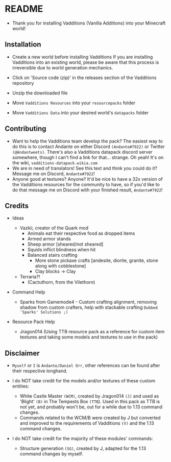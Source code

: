 README
======

- Thank you for installing Vadditions (Vanilla Additions) into your Minecraft world!

Installation
------------

- Create a new world before installing Vadditions
  If you are installing Vadditions into an existing world, please be aware that this process is irreversible due to world generation mechanics.

- Click on 'Source code (zip)' in the releases section of the Vadditions repository
- Unzip the downloaded file
- Move `Vadditions Resources` into your                 `resourcepacks` folder
- Move `Vadditions Data`      into your desired world's `datapacks` folder

Contributing
------------

- Want to help the Vadditions team develop the pack? The easiest way to do this is to contact Andante on either Discord `(Andante#7922)` or Twitter `(@Andantweets)`. There's also a Vadditions datapack discord server somewhere, though I can't find a link for that... strange. Oh yeah! It's on the wiki, `vadditions-datapack.wikia.com`
- We are in need of translators! See this text and think you could do it? Message me on Discord, `Andante#7922`!
- Anyone good at textures? Anyone? It'd be nice to have a 32x version of the Vadditions resources for the community to have, so if you'd like to do that message me on Discord with your finished result, `Andante#7922`!

Credits
-------

- Ideas
	- Vazkii, creator of the Quark mod
		- Animals eat their respective food as dropped items
		- Armed armor stands
		- Sheep armor [sheared/not sheared]
		- Squids inflict blindness when hit
		- Balanced stairs crafting
    		- More stone pickaxe crafts [andesite, diorite, granite, stone along with cobblestone]
    		- Clay blocks -> Clay
	- Terraria?!
		- (Cactuthorn, from the Vilethorn)

- Command Help
	- Sparks from Gamemode4 - Custom crafting alignment, removing shadow from custom crafters, help with stackable crafting
                        `Dubbed 'Sparks' Solutions ;)`

- Resource Pack Help
	- Jragon014 (Using TTB resource pack as a reference for custom item textures and taking some models and textures to use in the pack)

Disclaimer
----------

- `Myself` or `I` is `Andante/Daniel Orr`, other references can be found after their respective longhand.

- I do NOT take credit for the models and/or textures of these custom entities:
	- White Castle Master `(WCM)`, created by Jragon014 `(J)` and used as 'Blight' `(B)` in The Tempests Box `(TTB`). Used in this pack as TTB is not yet, and probably won't be, out for a while due to 1.13 command changes.
	- Commands related to the WCM/B were created by J but converted and improved to the requirements of Vadditions `(V)` and the 1.13 command changes.
- I do NOT take credit for the majority of these modules' commands:
    - Structure generation `(SG)`, created by J, adapted for the 1.13 command changes by myself.
